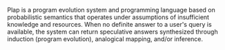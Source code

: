 Plap is a program evolution system and programming language based on probabilistic semantics that operates under assumptions of insufficient knowledge and resources. When no definite answer to a user's query is available, the system can return speculative answers synthesized through induction (program evolution), analogical mapping, and/or inference.